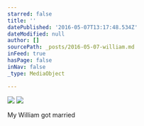 ```yaml
---
starred: false
title: ''
datePublished: '2016-05-07T13:17:48.534Z'
dateModified: null
author: []
sourcePath: _posts/2016-05-07-william.md
inFeed: true
hasPage: false
inNav: false
_type: MediaObject

---
```

![](https://the-grid-user-content.s3-us-west-2.amazonaws.com/fcb0a45b-bd3d-4912-9f4c-183078cd42f3.jpg)
![](https://the-grid-user-content.s3-us-west-2.amazonaws.com/d72de48e-7a7d-45fe-87c1-6211ea5c1019.jpg)

My William got married